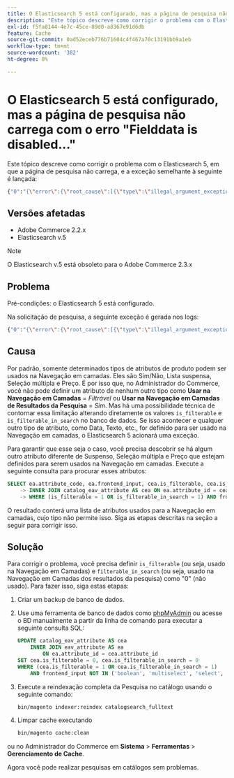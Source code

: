 ```yaml
---
title: O Elasticsearch 5 está configurado, mas a página de pesquisa não carrega com o erro "Fielddata is disabled..."
description: "Este tópico descreve como corrigir o problema com o Elasticsearch 5, em que a página de pesquisa não carrega, e a exceção semelhante à seguinte é lançada:"
exl-id: f5fa8144-4e7c-45ce-89d0-a8367e91d6db
feature: Cache
source-git-commit: 0ad52eceb776b71604c4f467a70c13191bb9a1eb
workflow-type: tm+mt
source-wordcount: '382'
ht-degree: 0%

---
```


# O Elasticsearch 5 está configurado, mas a página de pesquisa não carrega com o erro &quot;Fielddata is disabled...&quot;

Este tópico descreve como corrigir o problema com o Elasticsearch 5, em que a página de pesquisa não carrega, e a exceção semelhante à seguinte é lançada:

```bash
{"0":"{\"error\":{\"root_cause\":[{\"type\":\"illegal_argument_exception\",\"reason\":\"Fielddata is disabled on text fields by default. Set fielddata=true on [%attribute_code%]] in order to load fielddata in memory by uninverting the inverted index. Note that this can however use significant memory.\"}].
```

## Versões afetadas

* Adobe Commerce 2.2.x
* Elasticsearch v.5

>[!NOTE]
>
>O Elasticsearch v.5 está obsoleto para o Adobe Commerce 2.3.x

## Problema

Pré-condições: o Elasticsearch 5 está configurado.

Na solicitação de pesquisa, a seguinte exceção é gerada nos logs:

```bash
{"0":"{\"error\":{\"root_cause\":[{\"type\":\"illegal_argument_exception\",\"reason\":\"Fielddata is disabled on text fields by default. Set fielddata=true on [%attribute_code%]] in order to load fielddata in memory by uninverting the inverted index. Note that this can however use significant memory.\"}].
```

## Causa

Por padrão, somente determinados tipos de atributos de produto podem ser usados na Navegação em camadas. Eles são Sim/Não, Lista suspensa, Seleção múltipla e Preço. É por isso que, no Administrador do Commerce, você não pode definir um atributo de nenhum outro tipo como **Usar na Navegação em Camadas** = *Filtrável* ou **Usar na Navegação em Camadas de Resultados da Pesquisa** = *Sim*. Mas há uma possibilidade técnica de contornar essa limitação alterando diretamente os valores `is_filterable` e `is_filterable_in_search` no banco de dados. Se isso acontecer e qualquer outro tipo de atributo, como Data, Texto, etc., for definido para ser usado na Navegação em camadas, o Elasticsearch 5 acionará uma exceção.

Para garantir que esse seja o caso, você precisa descobrir se há algum outro atributo diferente de Suspenso, Seleção múltipla e Preço que estejam definidos para serem usados na Navegação em camadas. Execute a seguinte consulta para procurar esses atributos:

```sql
SELECT ea.attribute_code, ea.frontend_input, cea.is_filterable, cea.is_filterable_in_search FROM eav_attribute AS ea
    -> INNER JOIN catalog_eav_attribute AS cea ON ea.attribute_id = cea.`attribute_id`
    -> WHERE (is_filterable = 1 OR is_filterable_in_search = 1) AND frontend_input NOT IN ('boolean', 'multiselect', 'select', 'price');
```

O resultado conterá uma lista de atributos usados para a Navegação em camadas, cujo tipo não permite isso. Siga as etapas descritas na seção a seguir para corrigir isso.

## Solução

Para corrigir o problema, você precisa definir `is_filterable` (ou seja, usado na Navegação em Camadas) e `filterable_in_search` (ou seja, usado na Navegação em Camadas dos resultados da pesquisa) como &quot;0&quot; (não usado). Para fazer isso, siga estas etapas:

1. Criar um backup de banco de dados.
1. Use uma ferramenta de banco de dados como [phpMyAdmin](https://devdocs.magento.com/guides/v2.2/install-gde/prereq/optional.html#install-optional-phpmyadmin) ou acesse o BD manualmente a partir da linha de comando para executar a seguinte consulta SQL:

   ```sql
   UPDATE catalog_eav_attribute AS cea
       INNER JOIN eav_attribute AS ea
           ON ea.attribute_id = cea.attribute_id
   SET cea.is_filterable = 0, cea.is_filterable_in_search = 0
   WHERE (cea.is_filterable = 1 OR cea.is_filterable_in_search = 1)
       AND frontend_input NOT IN ('boolean', 'multiselect', 'select', 'price');
   ```

1. Execute a reindexação completa da Pesquisa no catálogo usando o seguinte comando:

   ```bash
   bin/magento indexer:reindex catalogsearch_fulltext
   ```

1. Limpar cache executando

   ```bash
   bin/magento cache:clean
   ```

ou no Administrador do Commerce em **Sistema** > **Ferramentas** > **Gerenciamento de Cache**.

Agora você pode realizar pesquisas em catálogos sem problemas.
